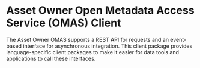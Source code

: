 <!-- SPDX-License-Identifier: Apache-2.0 -->

# Asset Owner Open Metadata Access Service (OMAS) Client

The Asset Owner OMAS supports a REST API for requests and an event-based
interface for asynchronous integration.  This client
package provides language-specific client packages to make it easier
for data tools and applications to call these interfaces.